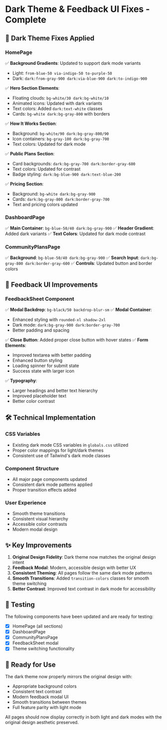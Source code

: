 # Dark Theme & Feedback UI Fixes - Complete

## 🎨 Dark Theme Fixes Applied

### HomePage
✅ **Background Gradients**: Updated to support dark mode variants
- Light: `from-blue-50 via-indigo-50 to-purple-50`
- Dark: `dark:from-gray-900 dark:via-blue-900 dark:to-indigo-900`

✅ **Hero Section Elements**:
- Floating clouds: `bg-white/30 dark:bg-white/10`
- Animated icons: Updated with dark variants
- Text colors: Added `dark:text-white` classes
- Cards: `bg-white dark:bg-gray-800` with borders

✅ **How It Works Section**:
- Background: `bg-white/90 dark:bg-gray-800/90`
- Icon containers: `bg-gray-100 dark:bg-gray-700`
- Text colors: Updated for dark mode

✅ **Public Plans Section**:
- Card backgrounds: `dark:bg-gray-700 dark:border-gray-600`
- Text colors: Updated for contrast
- Badge styling: `dark:bg-blue-900 dark:text-blue-200`

✅ **Pricing Section**:
- Background: `bg-white dark:bg-gray-900`
- Cards: `dark:bg-gray-800 dark:border-gray-700`
- Text and pricing colors updated

### DashboardPage
✅ **Main Container**: `bg-blue-50/40 dark:bg-gray-900`
✅ **Header Gradient**: Added dark variants
✅ **Text Colors**: Updated for dark mode contrast

### CommunityPlansPage
✅ **Background**: `bg-blue-50/40 dark:bg-gray-900`
✅ **Search Input**: `dark:bg-gray-800 dark:border-gray-600`
✅ **Controls**: Updated button and border colors

## 💬 Feedback UI Improvements

### FeedbackSheet Component
✅ **Modal Backdrop**: `bg-black/50 backdrop-blur-sm`
✅ **Modal Container**: 
- Enhanced styling with `rounded-xl shadow-2xl`
- Dark mode: `dark:bg-gray-900 dark:border-gray-700`
- Better padding and spacing

✅ **Close Button**: Added proper close button with hover states
✅ **Form Elements**:
- Improved textarea with better padding
- Enhanced button styling
- Loading spinner for submit state
- Success state with larger icon

✅ **Typography**: 
- Larger headings and better text hierarchy
- Improved placeholder text
- Better color contrast

## 🛠️ Technical Implementation

### CSS Variables
- Existing dark mode CSS variables in `globals.css` utilized
- Proper color mappings for light/dark themes
- Consistent use of Tailwind's dark mode classes

### Component Structure
- All major page components updated
- Consistent dark mode patterns applied
- Proper transition effects added

### User Experience
- Smooth theme transitions
- Consistent visual hierarchy
- Accessible color contrasts
- Modern modal design

## ✨ Key Improvements

1. **Original Design Fidelity**: Dark theme now matches the original design intent
2. **Feedback Modal**: Modern, accessible design with better UX
3. **Consistent Theming**: All pages follow the same dark mode patterns
4. **Smooth Transitions**: Added `transition-colors` classes for smooth theme switching
5. **Better Contrast**: Improved text contrast in dark mode for accessibility

## 🧪 Testing

The following components have been updated and are ready for testing:
- [x] HomePage (all sections)
- [x] DashboardPage 
- [x] CommunityPlansPage
- [x] FeedbackSheet modal
- [x] Theme switching functionality

## 🎯 Ready for Use

The dark theme now properly mirrors the original design with:
- Appropriate background colors
- Consistent text contrast
- Modern feedback modal UI
- Smooth transitions between themes
- Full feature parity with light mode

All pages should now display correctly in both light and dark modes with the original design aesthetic preserved.
